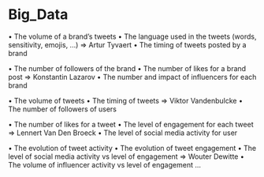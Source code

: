 # Big_Data

•	The volume of a brand’s tweets 
•	The language used in the tweets (words, sensitivity, emojis, ...)               => Artur Tyvaert
•	The timing of tweets posted by a brand

•	The number of followers of the brand 
•	The number of likes for a brand post                                            => Konstantin Lazarov
•	The number and impact of influencers for each brand 

•	The volume of tweets 
•	The timing of tweets                                                            => Viktor Vandenbulcke
•	The number of followers of users 

•	The number of likes for a tweet
•	The level of engagement for each tweet                                          => Lennert Van Den Broeck
•	The level of social media activity for user 

•	The evolution of tweet activity 
•	The evolution of tweet engagement 
•	The level of social media activity vs level of engagement                       => Wouter Dewitte 
•	The volume of influencer activity vs level of engagement 
...
